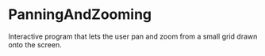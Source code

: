 # PanningAndZooming
Interactive program that lets the user pan and zoom from a small grid drawn onto the screen.
